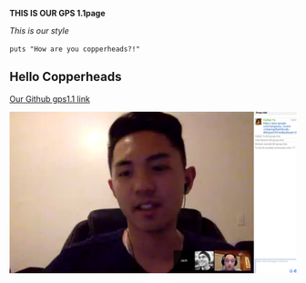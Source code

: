 **THIS IS OUR GPS 1.1page**

*This is our style*

`puts "How are you copperheads?!"`

## Hello Copperheads


[Our Github gps1.1 link](https://github.com/jhack32/phase-0-gps-1)

![Our screenshot](https://github.com/jhack32/phase-0-gps-1/blob/master/screenshot.jpg)

